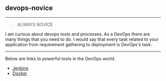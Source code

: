 
## devops-novice

---

> ALWAYS NOVICE  

I am curious about devops tools and processes. As a DevOps there are many things that you need to do. I would say that every task related to your application from requirement gathering to deployment is DevOps's task.

---

Below are links to powerful tools in the DevOps world.

* [Jenkins](jenkins/jenkins.md)
* [Docker](docker/docker.md)
